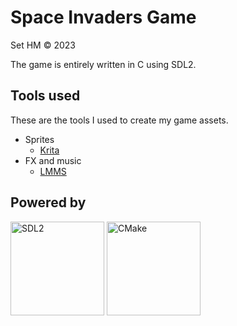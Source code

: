 # Space Invaders Game
Set HM © 2023

The game is entirely written in C using SDL2.

## Tools used

These are the tools I used to create my game assets.

- Sprites
    - [Krita](https://krita.org/)
- FX and music
    - [LMMS](https://lmms.io/)

## Powered by

[<img src="https://www.libsdl.org/media/SDL_logo.png" alt="SDL2" width="150px">](https://www.libsdl.org/) [<img src="https://cmake.org/wp-content/uploads/2023/08/CMake-Logo.svg" alt="CMake" width="150px">](https://cmake.org/)
